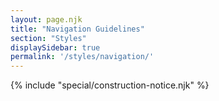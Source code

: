 ```yaml
---
layout: page.njk
title: "Navigation Guidelines"
section: "Styles"
displaySidebar: true
permalink: '/styles/navigation/'
---
```


{% include "special/construction-notice.njk" %}